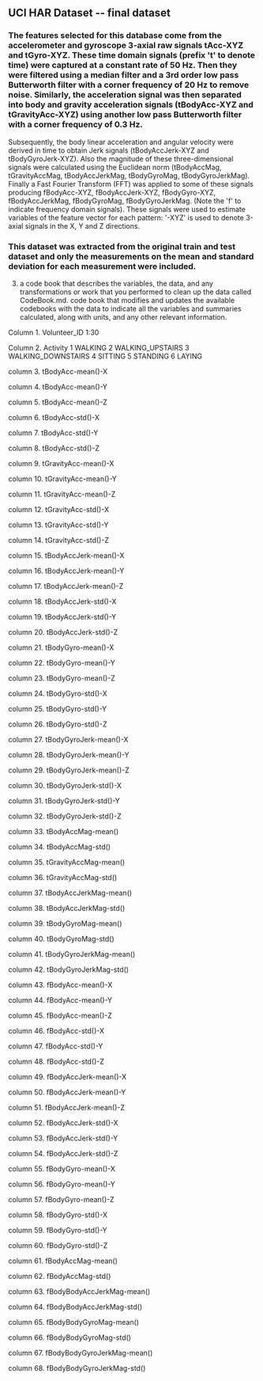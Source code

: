 ## UCI HAR Dataset -- final dataset

### The features selected for this database come from the accelerometer and gyroscope 3-axial raw signals tAcc-XYZ and tGyro-XYZ. These time domain signals (prefix 't' to denote time) were captured at a constant rate of 50 Hz. Then they were filtered using a median filter and a 3rd order low pass Butterworth filter with a corner frequency of 20 Hz to remove noise. Similarly, the acceleration signal was then separated into body and gravity acceleration signals (tBodyAcc-XYZ and tGravityAcc-XYZ) using another low pass Butterworth filter with a corner frequency of 0.3 Hz. 
Subsequently, the body linear acceleration and angular velocity were derived in time to obtain Jerk signals (tBodyAccJerk-XYZ and tBodyGyroJerk-XYZ). Also the magnitude of these three-dimensional signals were calculated using the Euclidean norm (tBodyAccMag, tGravityAccMag, tBodyAccJerkMag, tBodyGyroMag, tBodyGyroJerkMag). Finally a Fast Fourier Transform (FFT) was applied to some of these signals producing fBodyAcc-XYZ, fBodyAccJerk-XYZ, fBodyGyro-XYZ, fBodyAccJerkMag, fBodyGyroMag, fBodyGyroJerkMag. (Note the 'f' to indicate frequency domain signals). 
These signals were used to estimate variables of the feature vector for each pattern: '-XYZ' is used to denote 3-axial signals in the X, Y and Z directions.

### This dataset was extracted from the original train and test dataset and only the measurements on the mean and standard deviation for each measurement were included.


3) a code book that describes the variables, the data, and any transformations or work that you performed to clean up the data called CodeBook.md.
code book that modifies and updates the available codebooks with the data to indicate all the variables and summaries calculated, along with units, and any other relevant information.




Column 1. Volunteer_ID
  1:30

Column 2. Activity
  1 WALKING
2 WALKING_UPSTAIRS
3 WALKING_DOWNSTAIRS
4 SITTING
5 STANDING
6 LAYING


column 3. tBodyAcc-mean()-X

column 4. tBodyAcc-mean()-Y

column 5. tBodyAcc-mean()-Z

column 6. tBodyAcc-std()-X

column 7. tBodyAcc-std()-Y

column 8. tBodyAcc-std()-Z

column 9. tGravityAcc-mean()-X

column 10. tGravityAcc-mean()-Y

column 11. tGravityAcc-mean()-Z

column 12. tGravityAcc-std()-X

column 13. tGravityAcc-std()-Y

column 14. tGravityAcc-std()-Z

column 15. tBodyAccJerk-mean()-X

column 16. tBodyAccJerk-mean()-Y

column 17. tBodyAccJerk-mean()-Z

column 18. tBodyAccJerk-std()-X

column 19. tBodyAccJerk-std()-Y

column 20. tBodyAccJerk-std()-Z

column 21. tBodyGyro-mean()-X

column 22. tBodyGyro-mean()-Y

column 23. tBodyGyro-mean()-Z

column 24. tBodyGyro-std()-X

column 25. tBodyGyro-std()-Y

column 26. tBodyGyro-std()-Z

column 27. tBodyGyroJerk-mean()-X

column 28. tBodyGyroJerk-mean()-Y

column 29. tBodyGyroJerk-mean()-Z

column 30. tBodyGyroJerk-std()-X

column 31. tBodyGyroJerk-std()-Y

column 32. tBodyGyroJerk-std()-Z

column 33. tBodyAccMag-mean()

column 34. tBodyAccMag-std()

column 35. tGravityAccMag-mean()

column 36. tGravityAccMag-std()

column 37. tBodyAccJerkMag-mean()

column 38. tBodyAccJerkMag-std()

column 39. tBodyGyroMag-mean()

column 40. tBodyGyroMag-std()

column 41. tBodyGyroJerkMag-mean()

column 42. tBodyGyroJerkMag-std()

column 43. fBodyAcc-mean()-X

column 44. fBodyAcc-mean()-Y

column 45. fBodyAcc-mean()-Z

column 46. fBodyAcc-std()-X

column 47. fBodyAcc-std()-Y

column 48. fBodyAcc-std()-Z

column 49. fBodyAccJerk-mean()-X

column 50. fBodyAccJerk-mean()-Y

column 51. fBodyAccJerk-mean()-Z

column 52. fBodyAccJerk-std()-X

column 53. fBodyAccJerk-std()-Y

column 54. fBodyAccJerk-std()-Z

column 55. fBodyGyro-mean()-X

column 56. fBodyGyro-mean()-Y

column 57. fBodyGyro-mean()-Z

column 58. fBodyGyro-std()-X

column 59. fBodyGyro-std()-Y

column 60. fBodyGyro-std()-Z

column 61. fBodyAccMag-mean()

column 62. fBodyAccMag-std()

column 63. fBodyBodyAccJerkMag-mean()

column 64. fBodyBodyAccJerkMag-std()

column 65. fBodyBodyGyroMag-mean()

column 66. fBodyBodyGyroMag-std()

column 67. fBodyBodyGyroJerkMag-mean()

column 68. fBodyBodyGyroJerkMag-std()
